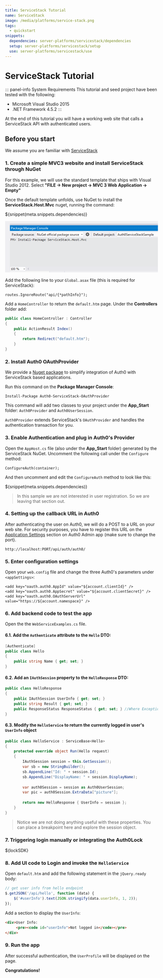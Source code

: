 ```yaml
---
title: ServiceStack Tutorial
name: ServiceStack
image: /media/platforms/service-stack.png
tags:
  - quickstart
snippets:
  dependencies: server-platforms/servicestack/dependencies
  setup: server-platforms/servicestack/setup
  use: server-platforms/servicestack/use
---
```


# ServiceStack Tutorial

::: panel-info System Requirements
This tutorial and seed project have been tested with the following:
* Microsoft Visual Studio 2015
* .NET Framework 4.5.2
:::

At the end of this tutorial you will have a working web site that calls a ServiceStack API with authenticated users.

## Before you start

We assume you are familiar with [ServiceStack](http://www.servicestack.net/)

### 1. Create a simple MVC3 website and install ServiceStack through NuGet

For this example, we will use the standard template that ships with Visual Studio 2012. Select __"FILE -> New project -> MVC 3 Web Application -> Empty"__

Once the default template unfolds, use NuGet to install the **ServiceStack.Host.Mvc** nuget, running the command:

${snippet(meta.snippets.dependencies)}

![](/media/articles/server-platforms/servicestack/install-servicestack-nuget.png)

Add the following line to your `Global.asax` file (this is required for ServiceStack):

```
routes.IgnoreRoute("api/{*pathInfo}");
```

Add a `HomeController` to return the `default.htm` page. Under the __Controllers__ folder add:

```c#
public class HomeController : Controller
{
    public ActionResult Index()
    {
        return Redirect("default.htm");
    }
}
```

### 2. Install Auth0 OAuthProvider

We provide a [Nuget package](http://nuget.org/packages/Auth0-ServiceStack-OAuthProvider/) to simplify integration of Auth0 with ServiceStack based applications.

Run this command on the __Package Manager Console__:

	Install-Package Auth0-ServiceStack-OAuthProvider

This command will add two classes to your project under the __App_Start__ folder: `Auth0Provider` and `Auth0UserSession`.

`Auth0Provider` extends ServiceStack's `OAuthProvider` and handles the authentication transaction for you.

### 3. Enable Authentication and plug in Auth0's Provider

Open the `AppHost.cs` file (also under the __App_Start__ folder) generated by the ServiceStack NuGet. Uncomment the following call under the `Configure` method:

```
ConfigureAuth(container);
```

And then uncomment and edit the `ConfigureAuth` method to look like this:

${snippet(meta.snippets.dependencies)}

> In this sample we are not interested in user registration. So we are leaving that section out.

### 4. Setting up the callback URL in Auth0

<div class="setup-callback">
<p>After authenticating the user on Auth0, we will do a POST to a URL on your web site. For security purposes, you have to register this URL on the <a href="${uiAppSettingsURL}">Application Settings</a> section on Auth0 Admin app (make sure to change the port).</p>

<pre><code>http://localhost:PORT/api/auth/auth0/</pre></code>
</div>

### 5. Enter configuration settings

Open your `web.config` file and change the three Auth0's parameters under `<appSettings>`:

```
<add key="oauth.auth0.AppId" value="${account.clientId}" />
<add key="oauth.auth0.AppSecret" value="${account.clientSecret}" />
<add key="oauth.auth0.OAuthServerUrl" value="https://${account.namespace}" />
```


### 6. Add backend code to test the app

Open the the `WebServiceExamples.cs` file.

#### 6.1. Add the `Authenticate` attribute to the `Hello` DTO:

```c#
[Authenticate]
public class Hello
{
	public string Name { get; set; }
}
```

#### 6.2. Add an `IAuthSession` property to the `HelloResponse` DTO:

```c#
public class HelloResponse
{
    public IAuthSession UserInfo { get; set; }
	public string Result { get; set; }
	public ResponseStatus ResponseStatus { get; set; } //Where Exceptions get auto-serialized
}
```

#### 6.3. Modify the `HelloService` to return the currently logged in user's `UserInfo` object

```c#
public class HelloService : ServiceBase<Hello>
{
	protected override object Run(Hello request)
	{
        IAuthSession session = this.GetSession();
        var sb = new StringBuilder();
        sb.AppendLine("Id: " + session.Id);
        sb.AppendLine("DisplayName: " + session.DisplayName);

        var auth0Session = session as Auth0UserSession;
        var pic = auth0Session.ExtraData["picture"];

        return new HelloResponse { UserInfo = session };
	}
}
```
> Notice we are not doing anything useful with these properties. You can place a breakpoint here and explore the session object.

### 7. Triggering login manually or integrating the Auth0Lock

${lockSDK}

### 8. Add UI code to Login and invoke the `HelloService`

Open `default.htm` and add the following statement in the `jQuery.ready` body:

```js
// get user info from hello endpoint
$.getJSON('/api/hello', function (data) {
    $('#userInfo').text(JSON.stringify(data.userInfo, 1, 2));
});
```

Add a section to display the `UserInfo`:

```html
<div>User Info:
     <pre><code id="userInfo">Not logged in</code></pre>
</div>
```

### 9. Run the app

After successful authentication, the `UserProfile` will be displayed on the page.

**Congratulations!**
